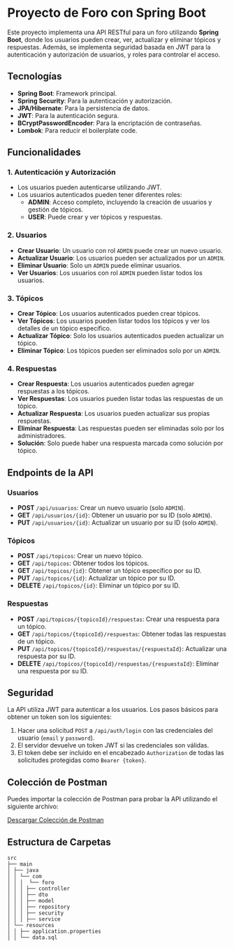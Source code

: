 # Proyecto de Foro con Spring Boot

Este proyecto implementa una API RESTful para un foro utilizando **Spring Boot**, donde los usuarios pueden crear, ver, actualizar y eliminar tópicos y respuestas. Además, se implementa seguridad basada en JWT para la autenticación y autorización de usuarios, y roles para controlar el acceso.

## Tecnologías

- **Spring Boot**: Framework principal.
- **Spring Security**: Para la autenticación y autorización.
- **JPA/Hibernate**: Para la persistencia de datos.
- **JWT**: Para la autenticación segura.
- **BCryptPasswordEncoder**: Para la encriptación de contraseñas.
- **Lombok**: Para reducir el boilerplate code.

## Funcionalidades

### 1. **Autenticación y Autorización**
- Los usuarios pueden autenticarse utilizando JWT.
- Los usuarios autenticados pueden tener diferentes roles:
    - **ADMIN**: Acceso completo, incluyendo la creación de usuarios y gestión de tópicos.
    - **USER**: Puede crear y ver tópicos y respuestas.

### 2. **Usuarios**
- **Crear Usuario**: Un usuario con rol `ADMIN` puede crear un nuevo usuario.
- **Actualizar Usuario**: Los usuarios pueden ser actualizados por un `ADMIN`.
- **Eliminar Usuario**: Solo un `ADMIN` puede eliminar usuarios.
- **Ver Usuarios**: Los usuarios con rol `ADMIN` pueden listar todos los usuarios.

### 3. **Tópicos**
- **Crear Tópico**: Los usuarios autenticados pueden crear tópicos.
- **Ver Tópicos**: Los usuarios pueden listar todos los tópicos y ver los detalles de un tópico específico.
- **Actualizar Tópico**: Solo los usuarios autenticados pueden actualizar un tópico.
- **Eliminar Tópico**: Los tópicos pueden ser eliminados solo por un `ADMIN`.

### 4. **Respuestas**
- **Crear Respuesta**: Los usuarios autenticados pueden agregar respuestas a los tópicos.
- **Ver Respuestas**: Los usuarios pueden listar todas las respuestas de un tópico.
- **Actualizar Respuesta**: Los usuarios pueden actualizar sus propias respuestas.
- **Eliminar Respuesta**: Las respuestas pueden ser eliminadas solo por los administradores.
- **Solución**: Solo puede haber una respuesta marcada como solución por tópico.

## Endpoints de la API

### **Usuarios**

- **POST** `/api/usuarios`: Crear un nuevo usuario (solo `ADMIN`).
- **GET** `/api/usuarios/{id}`: Obtener un usuario por su ID (solo `ADMIN`).
- **PUT** `/api/usuarios/{id}`: Actualizar un usuario por su ID (solo `ADMIN`).

### **Tópicos**

- **POST** `/api/topicos`: Crear un nuevo tópico.
- **GET** `/api/topicos`: Obtener todos los tópicos.
- **GET** `/api/topicos/{id}`: Obtener un tópico específico por su ID.
- **PUT** `/api/topicos/{id}`: Actualizar un tópico por su ID.
- **DELETE** `/api/topicos/{id}`: Eliminar un tópico por su ID.

### **Respuestas**

- **POST** `/api/topicos/{topicoId}/respuestas`: Crear una respuesta para un tópico.
- **GET** `/api/topicos/{topicoId}/respuestas`: Obtener todas las respuestas de un tópico.
- **PUT** `/api/topicos/{topicoId}/respuestas/{respuestaId}`: Actualizar una respuesta por su ID.
- **DELETE** `/api/topicos/{topicoId}/respuestas/{respuestaId}`: Eliminar una respuesta por su ID.

## Seguridad

La API utiliza JWT para autenticar a los usuarios. Los pasos básicos para obtener un token son los siguientes:

1. Hacer una solicitud `POST` a `/api/auth/login` con las credenciales del usuario (`email` y `password`).
2. El servidor devuelve un token JWT si las credenciales son válidas.
3. El token debe ser incluido en el encabezado `Authorization` de todas las solicitudes protegidas como `Bearer {token}`.

## Colección de Postman

Puedes importar la colección de Postman para probar la API utilizando el siguiente archivo:

[Descargar Colección de Postman](https://github.com/dzapata1995/api-rest-foro/raw/main/Foro%20Alura.postman_collection.json)


## Estructura de Carpetas
```
src
├── main
│ ├── java
│ │ └── com
│ │ │  └── foro
│ │ │ ├── controller
│ │ │ ├── dto
│ │ │ ├── model
│ │ │ ├── repository
│ │ │ ├── security
│ │ │ ├── service
│ └── resources
│ │ ├── application.properties
│ │ └── data.sql
```
